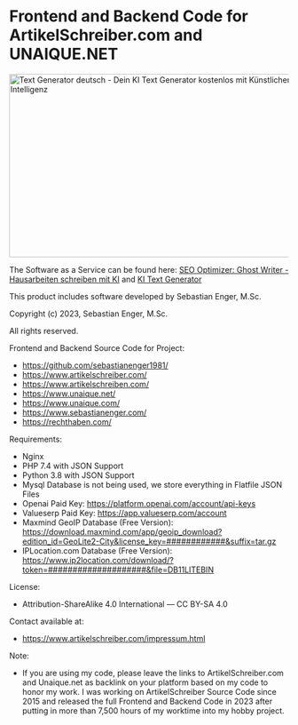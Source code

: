 <h1>Frontend and Backend Code for ArtikelSchreiber.com and UNAIQUE.NET</h1>

<a href="https://www.unaique.net/" hreflang="de" title="Text Generator deutsch - Dein KI Text Generator kostenlos mit Künstlicher Intelligenz"><img src="https://www.unaique.net/images/UNAIQUE_ARTIFICIAL_INTELLIGENCE_NLP.png" alt="Text Generator deutsch - Dein KI Text Generator kostenlos mit Künstlicher Intelligenz" title="Text Generator deutsch - Dein KI Text Generator kostenlos mit Künstlicher Intelligenz" height="330" width="510" class="center img-fluid rounded" /></a>

The Software as a Service can be found here: <a href="https://www.artikelschreiber.com/" target="_self" hreflang="de" title="SEO Optimizer: Ghost Writer zum Hausarbeiten schreiben mit Ghostwriter Service und dem kostenlosen SEO Tool ➡️ Jetzt gratis nutzen">SEO Optimizer: Ghost Writer - Hausarbeiten schreiben mit KI</a> and <a href="https://www.unaique.net/" hreflang="de" title="Text Generator deutsch & KI Text Generator kostenlos für Seo, Artikel & Content: ✅ deutsche KI ✅ 300.000 zufriedene Nutzer ➡️ Jetzt gratis nutzen" target="_self">KI Text Generator</a>

This product includes software developed by Sebastian Enger, M.Sc.

Copyright (c) 2023, Sebastian Enger, M.Sc.

All rights reserved.

Frontend and Backend Source Code for Project:
- https://github.com/sebastianenger1981/
- https://www.artikelschreiber.com/
- https://www.artikelschreiben.com/
- https://www.unaique.net/
- https://www.unaique.com/
- https://www.sebastianenger.com/
- https://rechthaben.com/

Requirements:
- Nginx
- PHP 7.4 with JSON Support
- Python 3.8 with JSON Support
- Mysql Database is not being used, we store everything in Flatfile JSON Files
- Openai Paid Key: https://platform.openai.com/account/api-keys
- Valueserp Paid Key: https://app.valueserp.com/account
- Maxmind GeoIP Database (Free Version): https://download.maxmind.com/app/geoip_download?edition_id=GeoLite2-City&license_key=############&suffix=tar.gz
- IPLocation.com Database (Free Version): https://www.ip2location.com/download/?token=####################&file=DB11LITEBIN

License: 
- Attribution-ShareAlike 4.0 International — CC BY-SA 4.0

Contact available at: 
- https://www.artikelschreiber.com/impressum.html

Note:
- If you are using my code, please leave the links to ArtikelSchreiber.com and Unaique.net as backlink on your platform based on my code to honor my work. I was working on ArtikelSchreiber Source Code since 2015 and released the full Frontend and Backend Code in 2023 after putting in more than 7,500 hours of my worktime into my hobby project. 
